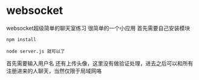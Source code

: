# websocket
websocket超级简单的聊天室练习
很简单的一个小应用  首先需要自己安装模块  

    npm install 
    
    node server.js 就可以了
首先需要输入用户名 还有上传头像，这里没有做验证处理，进去之后可以和所有注册进来的人聊天，当然仅限于局域网咯
